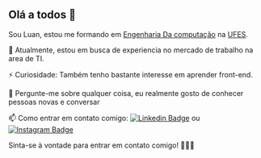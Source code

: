 ## Olá a todos 👋

Sou Luan, estou me formando em [Engenharia Da computação](https://engenhariadecomputacao.saomateus.ufes.br/curso) na [UFES](https://www.ufes.br/campus-de-são-mateus).

🔭 Atualmente, estou em busca de experiencia no mercado de trabalho na area de TI.

⚡ Curiosidade: Também tenho bastante interesse em aprender front-end.

💬 Pergunte-me sobre qualquer coisa, eu realmente gosto de conhecer pessoas novas e conversar

📫 Como entrar em contato comigo: [![Linkedin Badge](https://img.shields.io/badge/-LinkedIn-black?logo=Linkedin&logoColor=blue&link=https://www.linkedin.com/in/luanevangelista)](https://www.linkedin.com/in/luanevangelista) ou  [![Instagram Badge](https://img.shields.io/badge/-Instagram-black?style=for-the-badge&logo=instagram&logoColor=white&link=https://www.instagram.com/luanp.e)](https://www.instagram.com/luanp.e)


Sinta-se à vontade para entrar em contato comigo! 👨🏽‍💻
<!---
LuanEvangelista/LuanEvangelista is a ✨ special ✨ repository because its `README.md` (this file) appears on your GitHub profile.
You can click the Preview link to take a look at your changes.
--->
